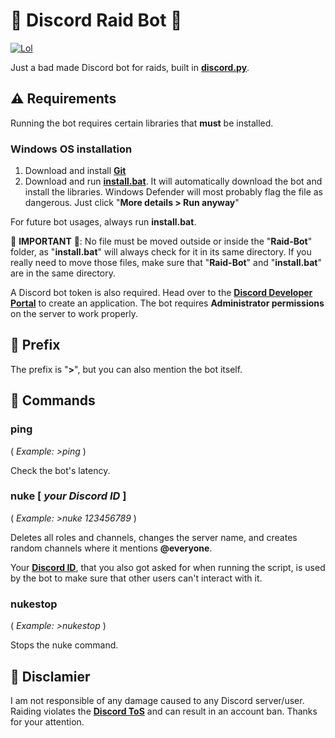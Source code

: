 # 🔱 Discord Raid Bot 🔱

[![Lol](https://img.shields.io/static/v1?label=Literally&message=coding%20like%20a%20noob&color=blueviolet)](https://www.youtube.com/watch?v=iik25wqIuFo)

Just a bad made Discord bot for raids, built in [**discord.py**](https://discordpy.readthedocs.io/en/stable/index.html).

## ⚠️ Requirements

Running the bot requires certain libraries that **must** be installed.

### Windows OS installation

1. Download and install [**Git**](https://git-scm.com/download/)
2. Download and run [**install.bat**](https://github.com/madkarmaa/Raid-Bot/releases/latest). It will automatically download the bot and install the libraries. Windows Defender will most probably flag the file as dangerous. Just click "**More details > Run anyway**"

For future bot usages, always run **install.bat**.

🚨 **IMPORTANT** 🚨: No file must be moved outside or inside the "**Raid-Bot**" folder, as "**install.bat**" will always check for it in its same directory. If you really need to move those files, make sure that "**Raid-Bot**" and "**install.bat**" are in the same directory.

A Discord bot token is also required. Head over to the [**Discord Developer Portal**](https://discord.com/developers/applications) to create an application. The bot requires **Administrator permissions** on the server to work properly.

## 📌 Prefix

The prefix is "**>**", but you can also mention the bot itself.

## 📝 Commands

### **ping**

( _Example: >ping_ )

Check the bot's latency.

### **nuke [ _your Discord ID_ ]**

( _Example: >nuke 123456789_ )

Deletes all roles and channels, changes the server name, and creates random channels where it mentions **@everyone**.

Your [**Discord ID**](https://support.discord.com/hc/en-us/articles/206346498-Where-can-I-find-my-User-Server-Message-ID-), that you also got asked for when running the script, is used by the bot to make sure that other users can't interact with it.

### **nukestop**

( _Example: >nukestop_ )

Stops the nuke command.

## 🛑 Disclamier

I am not responsible of any damage caused to any Discord server/user. Raiding violates the [**Discord ToS**](https://discord.com/terms) and can result in an account ban. Thanks for your attention.
